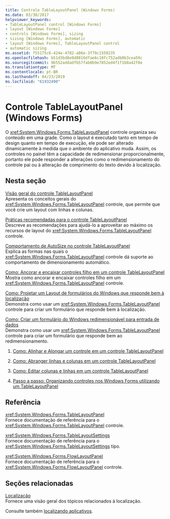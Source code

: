 ```yaml
---
title: Controle TableLayoutPanel (Windows Forms)
ms.date: 03/30/2017
helpviewer_keywords:
- TableLayoutPanel control [Windows Forms]
- layout [Windows Forms]
- controls [Windows Forms], sizing
- sizing [Windows Forms], automatic
- layout [Windows Forms], TableLayoutPanel control
- automatic sizing
ms.assetid: f55175c6-424e-4782-a86e-3f79c1550235
ms.openlocfilehash: b51d3bd8e9d8816dfae6c10fc752adb0b3cea59c
ms.sourcegitcommit: 9b552addadfb57fab0b9e7852ed4f1f1b8a42f8e
ms.translationtype: MT
ms.contentlocale: pt-BR
ms.lasthandoff: 04/23/2019
ms.locfileid: "61932490"
---
```

# <a name="tablelayoutpanel-control-windows-forms"></a>Controle TableLayoutPanel (Windows Forms)
O <xref:System.Windows.Forms.TableLayoutPanel> controle organiza seu conteúdo em uma grade. Como o layout é executado tanto em tempo de design quanto em tempo de execução, ele pode ser alterado dinamicamente à medida que o ambiente do aplicativo muda. Assim, os controles no painel têm a capacidade de redimensionar proporcionalmente, portanto ele pode responder a alterações como o redimensionamento do controle pai ou à alteração de comprimento do texto devido à localização.  
  
## <a name="in-this-section"></a>Nesta seção  
 [Visão geral do controle TableLayoutPanel](tablelayoutpanel-control-overview.md)  
 Apresenta os conceitos gerais do <xref:System.Windows.Forms.TableLayoutPanel> controle, que permite que você crie um layout com linhas e colunas.  
  
 [Práticas recomendadas para o controle TableLayoutPanel](best-practices-for-the-tablelayoutpanel-control.md)  
 Descreve as recomendações para ajudá-lo a aproveitar ao máximo os recursos de layout do <xref:System.Windows.Forms.TableLayoutPanel> controle.  
  
 [Comportamento de AutoSize no controle TableLayoutPanel](autosize-behavior-in-the-tablelayoutpanel-control.md)  
 Explica as formas nas quais o <xref:System.Windows.Forms.TableLayoutPanel> controle dá suporte ao comportamento de dimensionamento automático.  
  
 [Como: Ancorar e encaixar controles filho em um controle TableLayoutPanel](how-to-anchor-and-dock-child-controls-in-a-tablelayoutpanel-control.md)  
 Mostra como ancorar e encaixar controles filho em um <xref:System.Windows.Forms.TableLayoutPanel> controle.  
  
 [Como: Projetar um Layout de formulários do Windows que responde bem à localização](how-to-design-a-windows-forms-layout-that-responds-well-to-localization.md)  
 Demonstra como usar um <xref:System.Windows.Forms.TableLayoutPanel> controle para criar um formulário que responde bem à localização.  
  
 [Como: Criar um formulário do Windows redimensionável para entrada de dados](how-to-create-a-resizable-windows-form-for-data-entry.md)  
 Demonstra como usar um <xref:System.Windows.Forms.TableLayoutPanel> controle para criar um formulário que responde bem ao redimensionamento.  
  
1. [Como: Alinhar e Alongar um controle em um controle TableLayoutPanel](how-to-align-and-stretch-a-control-in-a-tablelayoutpanel-control.md)  
  
2. [Como: Abranger linhas e colunas em um controle TableLayoutPanel](how-to-span-rows-and-columns-in-a-tablelayoutpanel-control.md)  
  
3. [Como: Editar colunas e linhas em um controle TableLayoutPanel](how-to-edit-columns-and-rows-in-a-tablelayoutpanel-control.md)  
  
4. [Passo a passo: Organizando controles nos Windows Forms utilizando um TableLayoutPanel](walkthrough-arranging-controls-on-windows-forms-using-a-tablelayoutpanel.md)  
  
## <a name="reference"></a>Referência  
 <xref:System.Windows.Forms.TableLayoutPanel>  
 Fornece documentação de referência para o <xref:System.Windows.Forms.TableLayoutPanel> controle.  
  
 <xref:System.Windows.Forms.TableLayoutSettings>  
 Fornece documentação de referência para o <xref:System.Windows.Forms.TableLayoutSettings> tipo.  
  
 <xref:System.Windows.Forms.FlowLayoutPanel>  
 Fornece documentação de referência para o <xref:System.Windows.Forms.FlowLayoutPanel> controle.  
  
## <a name="related-sections"></a>Seções relacionadas  
 [Localização](../../../standard/globalization-localization/localization.md)  
 Fornece uma visão geral dos tópicos relacionados à localização.  
  
 Consulte também [localizando aplicativos](https://docs.microsoft.com/previous-versions/visualstudio/visual-studio-2013/z68135h5(v=vs.120)).
